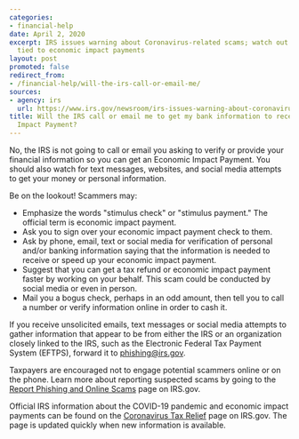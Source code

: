 ```yaml
---
categories:
- financial-help
date: April 2, 2020
excerpt: IRS issues warning about Coronavirus-related scams; watch out for schemes
  tied to economic impact payments
layout: post
promoted: false
redirect_from:
- /financial-help/will-the-irs-call-or-email-me/
sources:
- agency: irs
  url: https://www.irs.gov/newsroom/irs-issues-warning-about-coronavirus-related-scams-watch-out-for-schemes-tied-to-economic-impact-payments
title: Will the IRS call or email me to get my bank information to receive my Economic
  Impact Payment?
---
```


No, the IRS is not going to call or email you asking to verify or provide your financial information so you can get an Economic Impact Payment. You should also watch for text messages, websites, and social media attempts to get your money or personal information.

Be on the lookout! Scammers may:

* Emphasize the words "stimulus check" or "stimulus payment." The official term is economic impact payment.
* Ask you to sign over your economic impact payment check to them.
* Ask by phone, email, text or social media for verification of personal and/or banking information saying that the information is needed to receive or speed up your economic impact payment.
* Suggest that you can get a tax refund or economic impact payment faster by working on your behalf. This scam could be conducted by social media or even in person.
* Mail you a bogus check, perhaps in an odd amount, then tell you to call a number or verify information online in order to cash it.

If you receive unsolicited emails, text messages or social media attempts to gather information that appear to be from either the IRS or an organization closely linked to the IRS, such as the Electronic Federal Tax Payment System (EFTPS), forward it to [phishing@irs.gov](mailto:phishing@irs.gov).

Taxpayers are encouraged not to engage potential scammers online or on the phone. Learn more about reporting suspected scams by going to the [Report Phishing and Online Scams](https://www.irs.gov/privacy-disclosure/report-phishing) page on IRS.gov.

Official IRS information about the COVID-19 pandemic and economic impact payments can be found on the [Coronavirus Tax Relief](https://www.irs.gov/coronavirus) page on IRS.gov. The page is updated quickly when new information is available.